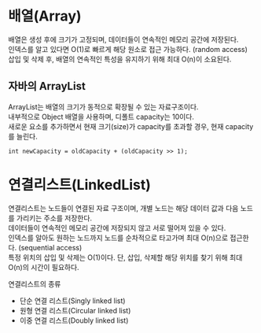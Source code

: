 # 배열(Array)
배열은 생성 후에 크기가 고정되며, 데이터들이 연속적인 메모리 공간에 저장된다.  
인덱스를 알고 있다면 O(1)로 빠르게 해당 원소로 접근 가능하다. (random access)  
삽입 및 삭제 후, 배열의 연속적인 특성을 유지하기 위해 최대 O(n)이 소요된다.  

## 자바의 ArrayList
ArrayList는 배열의 크기가 동적으로 확장될 수 있는 자료구조이다.  
내부적으로 Object 배열을 사용하며, 디폴트 capacity는 10이다.  
새로운 요소를 추가하면서 현재 크기(size)가 capacity를 초과할 경우, 현재 capacity를 늘린다.
```
int newCapacity = oldCapacity + (oldCapacity >> 1);
```

# 연결리스트(LinkedList)
연결리스트는 노드들이 연결된 자료 구조이며, 개별 노드는 해당 데이터 값과 다음 노드를 가리키는 주소를 저장한다.  
데이터들이 연속적인 메모리 공간에 저장되지 않고 서로 떨어져 있을 수 있다.  
인덱스를 알아도 원하는 노드까지 노드를 순차적으로 타고가며 최대 O(n)으로 접근한다. (sequential access)  
특정 위치의 삽입 및 삭제는 O(1)이다. 단, 삽입, 삭제할 해당 위치를 찾기 위해 최대 O(n)의 시간이 필요하다.  

연결리스트의 종류
- 단순 연결 리스트(Singly linked list)
- 원형 연결 리스트(Circular linked list)
- 이중 연결 리스트(Doubly linked list)
